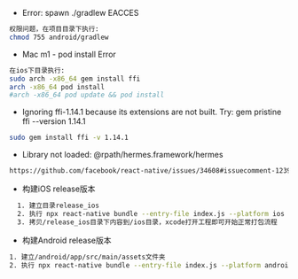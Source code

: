 - Error: spawn ./gradlew EACCES 
```bash
权限问题，在项目目录下执行:
chmod 755 android/gradlew
```
- Mac m1 - pod install Error
```bash
在ios下目录执行:
sudo arch -x86_64 gem install ffi
arch -x86_64 pod install
#arch -x86_64 pod update && pod install
```
- Ignoring ffi-1.14.1 because its extensions are not built. Try: gem pristine ffi --version 1.14.1
```bash
sudo gem install ffi -v 1.14.1
```
- Library not loaded: @rpath/hermes.framework/hermes
```bash
https://github.com/facebook/react-native/issues/34608#issuecomment-1239528471
```
- 构建iOS release版本
```bash
  1. 建立目录release_ios
  2. 执行 npx react-native bundle --entry-file index.js --platform ios --dev false --bundle-output release_ios/main.jsbundle --assets-dest release_ios/
  3. 拷贝/release_ios目录下内容到/ios目录，xcode打开工程即可开始正常打包流程
```
- 构建Android release版本
```bash  
1. 建立/android/app/src/main/assets文件夹
2. 执行 npx react-native bundle --entry-file index.js --platform android --dev false --bundle-output ./android/app/src/main/assets/index.android.bundle --assets-dest ./android/app/src/main/res/
```